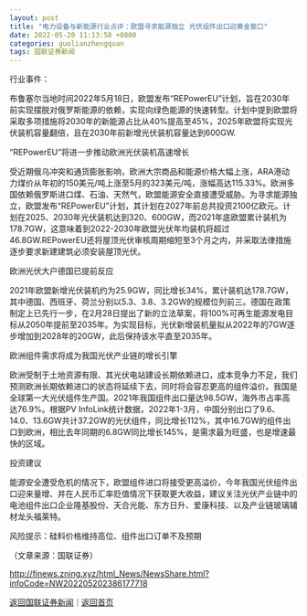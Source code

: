 ```yaml
---
layout: post
title: "电力设备与新能源行业点评：欧盟寻求能源独立 光伏组件出口迎黄金窗口"
date: 2022-05-20 11:13:58 +0800
categories: guolianzhengquan
tags: 国联证券新闻
---
```

<p>行业事件：</p>
 <p>布鲁塞尔当地时间2022年5月18日，欧盟发布“REPowerEU”计划，旨在2030年前实现摆脱对俄罗斯能源的依赖，实现向绿色能源的快速转型。计划中提到欧盟将采取多项措施将2030年的新能源占比从40%提高至45%，2025年欧盟将实现光伏装机容量翻倍，且在2030年前新增光伏装机容量达到600GW. </p>
 <p>“REPowerEU”将进一步推动欧洲光伏装机高速增长</p>
 <p>受近期俄乌冲突和通货膨胀影响，欧洲大宗商品和能源价格大幅上涨，ARA港动力煤价从年初的150美元/吨上涨至5月的323美元/吨，涨幅高达115.33%。欧洲多国依赖俄罗斯进口煤、石油、天然气，欧盟能源安全直接遭受威胁。为寻求能源独立，欧盟发布“REPowerEU”计划，其计划在2027年前总共投资2100亿欧元。计划在2025、2030年光伏装机达到320、600GW，而2021年底欧盟累计装机为178.7GW，这意味着到2022-2030年欧盟光伏年均装机将超过46.8GW.REPowerEU还将屋顶光伏审核周期缩短至3个月之内，并采取法律措施逐步要求新建建筑必须安装屋顶光伏。 </p>
 <p>欧洲光伏大户德国已提前反应</p>
 <p>2021年欧盟新增光伏装机约为25.9GW，同比增长34%，累计装机达178.7GW，其中德国、西班牙、荷兰分别以5.3、3.8、3.2GW的规模位列前三。德国在政策制定上已先行一步，在2月28日提出了新的立法草案，将100%可再生能源发电目标从2050年提前至2035年。为实现目标，光伏新增装机量拟从2022年的7GW逐步增加到2028年的20GW，此后保持该水平直至2035年。 </p>
 <p>欧洲组件需求将成为我国光伏产业链的增长引擎</p>
 <p>欧洲受制于土地资源有限、其光伏电站建设长期依赖进口，成本竞争力不足，我们预测欧洲长期依赖进口的状态将延续下去，同时将会容忍更高的组件溢价。我国是全球第一大光伏组件生产国。2021年我国组件出口量达98.5GW，海外市占率高达76.9%。根据PV InfoLink统计数据，2022年1-3月，中国分别出口了9.6、14.0、13.6GW共计37.2GW的光伏组件，同比增长112%，其中16.7GW的组件出口到欧洲，相比去年同期的6.8GW同比增长145%，是需求最为旺盛，也是增速最快的区域。 </p>
 <p>投资建议</p>
 <p>能源安全遭受危机的情况下，欧盟组件进口将接受更高溢价，今年我国光伏组件出口迎来量增、并在人民币汇率贬值情况下获取更大收益，建议关注光伏产业链中的电池组件出口企业隆基股份、天合光能、东方日升、爱康科技、以及产业链玻璃辅材龙头福莱特。 </p>
 <p>风险提示：硅料价格维持高位、组件出口订单不及预期</p><p class="em_media">（文章来源：国联证券）</p>

<http://finews.zning.xyz/html_News/NewsShare.html?infoCode=NW202205202386177718>

[返回国联证券新闻](//finews.withounder.com/category/guolianzhengquan.html)｜[返回首页](//finews.withounder.com/)